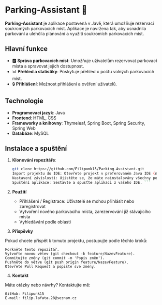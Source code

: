 # Parking-Assistant 🚗

**Parking-Assistant** je aplikace postavená v Javě, která umožňuje rezervaci soukromých parkovacích míst. Aplikace je navržena tak, aby usnadnila parkování a ulehčila plánování a využití soukromích parkovacích míst.

## Hlavní funkce
- 🅿️ **Správa parkovacích míst**: Umožňuje uživatelům rezervovat parkovací místa a spravovat jejich dostupnost.
- 📊 **Přehled a statistiky**: Poskytuje přehled o počtu volných parkovacích míst.
- 🔒 **Přihlášení**: Možnost přihlášení a ověření uživatelů.

## Technologie
- **Programovací jazyk**: Java
- **Frontend**: HTML, CSS
- **Frameworky a knihovny**: Thymeleaf, Spring Boot, Spring Security, Spring Web
- **Databáze**: MySQL

## Instalace a spuštění
1. **Klonování repozitáře**:
   ```bash
   git clone https://github.com/Filipunk15/Parking-Assistant.git
   Import projektu do IDE: Otevřete projekt v preferovaném Java IDE (např. IntelliJ IDEA, Eclipse).
   Nastavení závislostí: Ujistěte se, že máte nainstalovány všechny potřebné závislosti.
   Spuštění aplikace: Sestavte a spusťte aplikaci z vašeho IDE. ```

2. **Použití**

    - Přihlášení / Registrace: Uživatelé se mohou přihlásit nebo zaregistrovat
    - Vytvoření nového parkovacího místa, zarezervování již stávajícího místa
    - Vyhledávání podle oblasti
      

3. **Příspěvky**

Pokud chcete přispět k tomuto projektu, postupujte podle těchto kroků:

    Forkněte tento repozitář.
    Vytvořte novou větev (git checkout -b feature/NazevFeature).
    Commitujte změny (git commit -m 'Popis změn').
    Pushněte do větve (git push origin feature/NazevFeature).
    Otevřete Pull Request a popište své změny.


4. **Kontakt**

Máte otázky nebo návrhy? Kontaktujte mě:

    GitHub: Filipunk15
    E-mail: filip.lafata.28@seznam.cz

